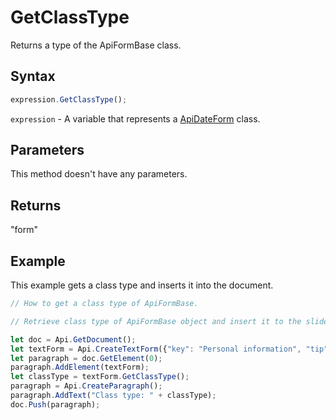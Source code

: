 # GetClassType

Returns a type of the ApiFormBase class.

## Syntax

```javascript
expression.GetClassType();
```

`expression` - A variable that represents a [ApiDateForm](../ApiDateForm.md) class.

## Parameters

This method doesn't have any parameters.

## Returns

"form"

## Example

This example gets a class type and inserts it into the document.

```javascript editor-pdf
// How to get a class type of ApiFormBase.

// Retrieve class type of ApiFormBase object and insert it to the slide.

let doc = Api.GetDocument();
let textForm = Api.CreateTextForm({"key": "Personal information", "tip": "Enter your first name", "required": true, "placeholder": "First name", "comb": true, "maxCharacters": 10, "cellWidth": 3, "multiLine": false, "autoFit": false});
let paragraph = doc.GetElement(0);
paragraph.AddElement(textForm);
let classType = textForm.GetClassType();
paragraph = Api.CreateParagraph();
paragraph.AddText("Class type: " + classType);
doc.Push(paragraph);
```
